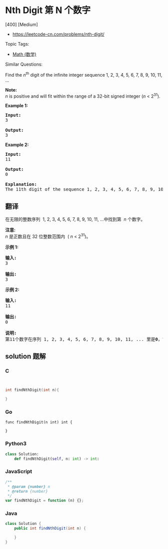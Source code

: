 # Nth Digit 第 N 个数字

[400] [Medium]

- https://leetcode-cn.com/problems/nth-digit/

Topic Tags:

- [Math (数学)](https://leetcode-cn.com/tag/math/)

Similar Questions:

Find the _n_<sup>th</sup> digit of the infinite integer sequence 1, 2, 3, 4, 5, 6, 7, 8, 9, 10, 11, ...

**Note:**  
_n_ is positive and will fit within the range of a 32-bit signed integer (_n_ < 2<sup>31</sup>).

**Example 1:**

<pre><b>Input:</b>
3

<b>Output:</b>
3
</pre>

**Example 2:**

<pre><b>Input:</b>
11

<b>Output:</b>
0

<b>Explanation:</b>
The 11th digit of the sequence 1, 2, 3, 4, 5, 6, 7, 8, 9, 10, 11, ... is a 0, which is part of the number 10.
</pre>

## 翻译

在无限的整数序列  1, 2, 3, 4, 5, 6, 7, 8, 9, 10, 11, ...中找到第  *n* 个数字。

**注意:**  
_n_ 是正数且在 32 位整数范围内  ( *n* < 2<sup>31</sup>)。

**示例 1:**

<pre><strong>输入:</strong>
3

<strong>输出:</strong>
3
</pre>

**示例 2:**

<pre><strong>输入:</strong>
11

<strong>输出:</strong>
0

<strong>说明:</strong>
第11个数字在序列 1, 2, 3, 4, 5, 6, 7, 8, 9, 10, 11, ... 里是<strong>0</strong>，它是10的一部分。
</pre>

## solution 题解

### C

```c


int findNthDigit(int n){

}


```

### Go

```golang
func findNthDigit(n int) int {

}
```

### Python3

```python
class Solution:
    def findNthDigit(self, n: int) -> int:

```

### JavaScript

```javascript
/**
 * @param {number} n
 * @return {number}
 */
var findNthDigit = function (n) {};
```

### Java

```java
class Solution {
    public int findNthDigit(int n) {

    }
}
```
